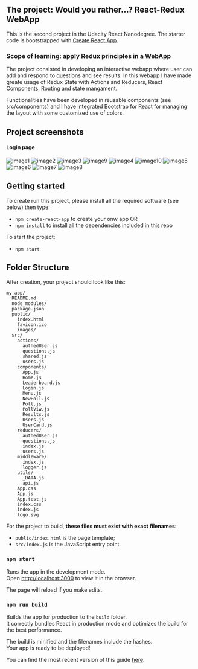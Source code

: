 

## The project: Would you rather...? React-Redux WebApp
This is the second project in the Udacity React Nanodegree. The starter code is bootstrapped with [Create React App](https://github.com/facebookincubator/create-react-app).

### Scope of learning: apply Redux principles in a WebApp
The project consisted in developing an interactive webapp where user can add and respond to questions and see results. In this webapp I have made greate usage of Redux State with Actions and Reducers, React Components, Routing and state mangament.

Functionalities have been developed in reusable components (see src/components) and I have integrated Bootstrap for React for managing the layout with some customized use of colors.

## Project screenshots
#### Login page 
![image1](/assets/login.png "Login page") 
![image2](./assets/login2.png "Login page") 
![image3](./assets/home.png  "Home page answered polls")
![image9](./assets/home2.png  "Home page unanswered polls")
![image4](./assets/create_poll.png  "Create New poll")
![image10](./assets/answer_poll.png  "Answer poll")
![image5](./assets/new_poll.png  "Create New added")
![image6](./assets/pollresults.png  "Results page")
![image7](./assets/leaderboard.png  "Leader Board")
![image8](./assets/error.png  "Error page")

## Getting started

To create run this project, please install all the required software (see below) then type:

* `npm create-react-app` to create your onw app OR
* `npm install` to install all the dependencies included in this repo

To start the project:
* `npm start`  


## Folder Structure

After creation, your project should look like this:

```
my-app/
  README.md
  node_modules/
  package.json
  public/
    index.html
    favicon.ico
    images/
  src/
    actions/
      authedUser.js
      questions.js
      shared.js
      users.js
    components/
      App.js
      Home.js
      Leaderboard.js
      Login.js
      Menu.js
      NewPoll.js
      Poll.js
      PollViw.js
      Results.js
      Users.js
      UserCard.js
    reducers/
      authedUser.js
      questions.js
      index.js
      users.js
    middleware/
      index.js
      logger.js
    utils/
      _DATA.js
      api.js  
    App.css
    App.js
    App.test.js
    index.css
    index.js
    logo.svg
```

For the project to build, **these files must exist with exact filenames**:

* `public/index.html` is the page template;
* `src/index.js` is the JavaScript entry point.


### `npm start`

Runs the app in the development mode.<br>
Open [http://localhost:3000](http://localhost:3000) to view it in the browser.

The page will reload if you make edits.<br>

### `npm run build`

Builds the app for production to the `build` folder.<br>
It correctly bundles React in production mode and optimizes the build for the best performance.

The build is minified and the filenames include the hashes.<br>
Your app is ready to be deployed!


You can find the most recent version of this guide [here](https://github.com/facebookincubator/create-react-app/blob/master/packages/react-scripts/template/README.md).
